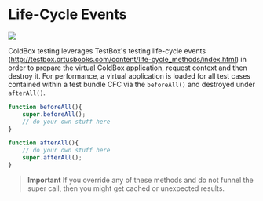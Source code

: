 # Life-Cycle Events

![](https://coldbox.ortusbooks.com/content/images/testing-lifecycle.png)

ColdBox testing leverages TestBox's testing life-cycle events (http://testbox.ortusbooks.com/content/life-cycle_methods/index.html) in order to prepare the virtual ColdBox application, request context and then destroy it. For performance, a virtual application is loaded for all test cases contained within a test bundle CFC via the `beforeAll()` and destroyed under `afterAll()`.

```js
function beforeAll(){
	super.beforeAll();
	// do your own stuff here
}

function afterAll(){
	// do your own stuff here
	super.afterAll();
}
```

> **Important** If you override any of these methods and do not funnel the super call, then you might get cached or unexpected results. 

